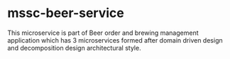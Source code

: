 # mssc-beer-service

This microservice is part of Beer order and brewing management application which has 3 microservices formed after domain driven design and decomposition design architectural style.

